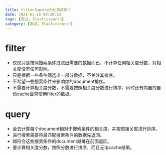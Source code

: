 ```yaml
---
title: filter与query对比及区别？
date: 2021-01-16 09:29:13
tags: [面试, Elasticsearch]
category: [面试, Elasticsearch]
---
```


# filter

* 仅仅只是按照搜索条件过滤出需要的数据而已，不计算任何相关度分数，对相关度没有任何影响。
* 只是根据一些条件筛选出一部分数据，不关注其排序。
* 不希望一些搜索条件来影响你的document排序。
* 不需要计算相关度分数，不需要按照相关度分数进行排序，同时还有内置的自动cache最常使用filter的数据。

# query

* 会去计算每个document相对于搜索条件的相关度，并按照相关度进行排序。
* 进行搜索需要将最匹配搜索条件的数据先返回。
* 越符合这些搜索条件的document越排在前面返回。
* 要计算相关度分数，按照分数进行排序，而且无法cache结果。

